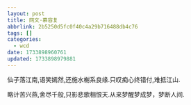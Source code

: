 ```yaml
---
layout: post
title: 网文·慕容复
abbrlink: 2b5250d5fc0f40c4a29b716488db4c76
tags: []
categories:
  - wcd
date: 1733898960761
updated: 1733898979881
---
```


仙子落江南,语笑嫣然,还施水榭系良缘.只叹痴心终错付,难抵江山.

略计苦兴燕,舍尽千般,只影悲歌相恨天.从来梦醒梦成梦，梦断人间.
